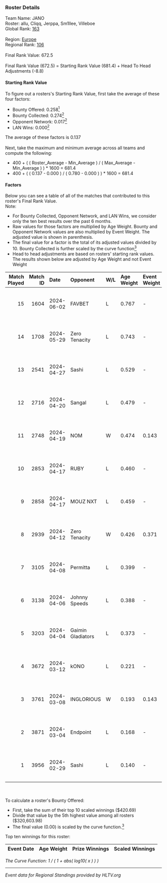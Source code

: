 ### Roster Details<br />
Team Name: JANO<br />
Roster: allu, Cliqq, Jerppa, Sm1llee, Villeboe<br />
Global Rank: [163](../standings_global.md)<br />
<br />
Region: [Europe]( ../standings_europe.md)<br />
Regional Rank: [106]( ../standings_europe.md)<br />
<br />
Final Rank Value:  672.5<br />
<br />
Final Rank Value (672.5) = Starting Rank Value (681.4) + Head To Head Adjustments (-8.8)<br />

#### Starting Rank Value<br />
To figure out a rosters's Starting Rank Value, first take the average of these four factors:<br />
- Bounty Offered: 0.258[<sup>1</sup>](#table2)
- Bounty Collected: 0.274[<sup>2</sup>](#table1)
- Opponent Network: 0.017[<sup>2</sup>](#table1)
- LAN Wins: 0.000[<sup>2</sup>](#table1)

The average of these factors is 0.137<br />
<br />
Next, take the maximum and minimum average across all teams and compute the following:<br />
- 400 + ( ( Roster_Average - Min_Average ) / ( Max_Average - Min_Average ) ) * 1600 = 681.4
- 400 + ( ( 0.137 - 0.000 ) / ( 0.780 - 0.000 ) ) * 1600 = 681.4


#### Factors<br />
Below you can see a table of all of the matches that contributed to this roster's Final Rank Value.<br />
Note:<br />

- For Bounty Collected, Opponent Network, and LAN Wins, we consider only the ten best results over the past 6 months.
- Raw values for those factors are multiplied by Age Weight. Bounty and Opponent Network values are also multiplied by Event Weight. The adjusted value is shown in parenthesis.
- The final value for a factor is the total of its adjusted values divided by 10. Bounty Collected is further scaled by the curve function[<sup>3</sup>](#curveFunction)
- Head to head adjustments are based on rosters' starting rank values. The results shown below are adjusted by Age Weight and not Event Weight
<span id="table1"></span><br />


| Match Played | Match ID | Date       | Opponent          | W/L | Age Weight | Event Weight | Bounty Collected | Opponent Network | LAN Wins  | H2H Adj. | Roster                                 |
| -: | -: | :- | :- | :- | :- | :- | :- | :- | :- | -: | :- |
|           15 |     1604 | 2024-06-02 | FAVBET            | L   | 0.767      | -            | -                | -                | -         |    -8.45 | allu, Cliqq, Jerppa, Sm1llee, Villeboe |
|           14 |     1708 | 2024-05-29 | Zero Tenacity     | L   | 0.743      | -            | -                | -                | -         |    -1.88 | allu, Cliqq, Jerppa, Sm1llee, Villeboe |
|           13 |     2541 | 2024-04-27 | Sashi             | L   | 0.529      | -            | -                | -                | -         |    -1.01 | allu, doto, Jerppa, juho, Sm1llee      |
|           12 |     2716 | 2024-04-20 | Sangal            | L   | 0.479      | -            | -                | -                | -         |    -1.10 | allu, doto, Jerppa, juho, Sm1llee      |
|           11 |     2748 | 2024-04-19 | NOM               | W   | 0.474      | 0.143        | 0.000 (0.000)    | 0.108 (0.007)    | 0 (0.000) |     4.90 | allu, doto, Jerppa, juho, Sm1llee      |
|           10 |     2853 | 2024-04-17 | RUBY              | L   | 0.460      | -            | -                | -                | -         |    -2.86 | allu, doto, Jerppa, juho, Sm1llee      |
|            9 |     2858 | 2024-04-17 | MOUZ NXT          | L   | 0.459      | -            | -                | -                | -         |    -1.67 | allu, doto, Jerppa, juho, Sm1llee      |
|            8 |     2939 | 2024-04-12 | Zero Tenacity     | W   | 0.426      | 0.371        | 0.143 (0.023)    | 1.000 (0.158)    | 0 (0.000) |    12.07 | allu, doto, Jerppa, juho, Sm1llee      |
|            7 |     3105 | 2024-04-08 | Permitta          | L   | 0.399      | -            | -                | -                | -         |    -2.10 | allu, doto, Jerppa, juho, Sm1llee      |
|            6 |     3138 | 2024-04-06 | Johnny Speeds     | L   | 0.388      | -            | -                | -                | -         |    -0.37 | allu, doto, Jerppa, juho, Sm1llee      |
|            5 |     3203 | 2024-04-04 | Gaimin Gladiators | L   | 0.373      | -            | -                | -                | -         |    -1.71 | allu, doto, Jerppa, juho, Sm1llee      |
|            4 |     3672 | 2024-03-12 | kONO              | L   | 0.221      | -            | -                | -                | -         |    -2.29 | allu, doto, Jelo, Jerppa, Sm1llee      |
|            3 |     3761 | 2024-03-08 | INGLORIOUS        | W   | 0.193      | 0.143        | 0.000 (0.000)    | 0.015 (0.000)    | 0 (0.000) |     1.94 | allu, doto, Jelo, Jerppa, Sm1llee      |
|            2 |     3871 | 2024-03-04 | Endpoint          | L   | 0.168      | -            | -                | -                | -         |    -3.99 | allu, doto, Jelo, Jerppa, Sm1llee      |
|            1 |     3956 | 2024-02-29 | Sashi             | L   | 0.140      | -            | -                | -                | -         |    -0.30 | allu, doto, Jelo, Jerppa, Sm1llee      |

<br />
<span id="table2"></span><br />
To calculate a roster's Bounty Offered:<br />

- First, take the sum of their top 10 scaled winnings ($420.69)
- Divide that value by the 5th highest value among all rosters ($320,603.98)
- The final value (0.00) is scaled by the curve function.[<sup>3</sup>](#curveFunction)

Top ten winnings for this roster:<br />

| Event Date | Age Weight | Prize Winnings | Scaled Winnings |
| :- | -: | :- | :- |


<span id="curveFunction"></span>_The Curve Function: 1 / ( 1 + abs( log10( x ) ) )_<br />

---
_Event data for Regional Standings provided by HLTV.org_<br />
